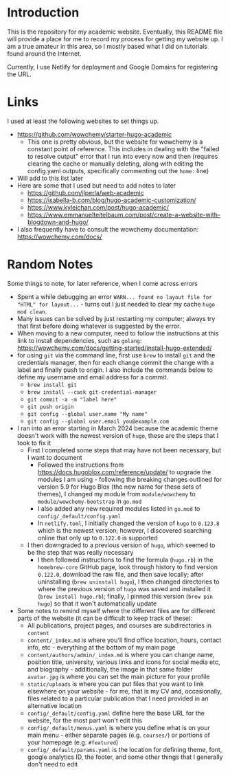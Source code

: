 
# Introduction

This is the repository for my academic website. Eventually, this README file will provide a place for me to record my process for getting my website up. I am a true amateur in this area, so I mostly based what I did on tutorials found around the Internet.

Currently, I use Netlify for deployment and Google Domains for registering the URL.

# Links

I used at least the following websites to set things up.

- https://github.com/wowchemy/starter-hugo-academic
  - This one is pretty obvious, but the website for wowchemy is a constant point of reference. This includes in dealing with the "failed to resolve output" error that I run into every now and then (requires clearing the cache or manually deleting, along with editing the config.yaml outputs, specifically commenting out the `home:` line)
- Will add to this list later
- Here are some that I used but need to add notes to later
  - https://github.com/jlperla/web-academic
  - https://isabella-b.com/blog/hugo-academic-customization/
  - https://www.kyleichan.com/post/hugo-academic/
  - https://www.emmanuelteitelbaum.com/post/create-a-website-with-blogdown-and-hugo/
- I also frequently have to consult the wowchemy documentation: https://wowchemy.com/docs/

# Random Notes

Some things to note, for later reference, when I come across errors

- Spent a while debugging an error `WARN... found no layout file for "HTML" for layout...` - turns out I just needed to clear my cache `hugo mod clean`.
- Many issues can be solved by just restarting my computer; always try that first before doing whatever is suggested by the error.
- When moving to a new computer, need to follow the instructions at this link to install dependencies, such as `golang`: https://wowchemy.com/docs/getting-started/install-hugo-extended/
- for using `git` via the command line, first use `brew` to install `git` and the credentials manager, then for each change commit the change with a label and finally push to origin. I also include the commands below to define my username and email address for a commit.
  - `brew install git`
  - `brew install --cask git-credential-manager`
  - `git commit -a -m "label here"`
  - `git push origin`
  - `git config --global user.name "My name"`
  - `git config --global user.email you@example.com`
- I ran into an error starting in March 2024 because the academic theme doesn't work with the newest version of `hugo`, these are the steps that I took to fix it
  - First I completed some steps that may have not been necessary, but I want to document
    - Followed the instructions from https://docs.hugoblox.com/reference/update/ to upgrade the modules I am using - following the breaking changes outlined for version 5.9 for Hugo Blox (the new name for these sets of themes), I changed my module from `module/wowchemy` to `module/wowchemy-bootstrap` in `go.mod`
    - I also added any new required modules listed in `go.mod` to `config/_default/config.yaml`
    - In `netlify.toml`, I initially changed the version of `hugo` to `0.123.8` which is the newest version; however, I discovered searching online that only up to `0.122.0` is supported
  - I then downgraded to a previous version of `hugo`, which seemed to be the step that was really necessary
    - I then followed instructions to find the formula (`hugo.rb`) in the `homebrew-core` GitHub page, look through history to find version `0.122.0`, download the raw file, and then save locally; after uninstalling (`brew uninstall hugo`), I then changed directories to where the previous version of `hugo` was saved and installed it (`brew install hugo.rb`); finally, I pinned this version (`brew pin hugo`) so that it won't automatically update
- Some notes to remind myself where the different files are for different parts of the website (it can be difficult to keep track of these):
  - All publications, project pages, and courses are subdirectories in `content`
  - `content/_index.md` is where you'll find office location, hours, contact info, etc - everything at the bottom of my main page
  - `content/authors/admin/_index.md` is where you can change name, position title, university, various links and icons for social media etc, and biography - additionally, the image in that same folder `avatar.jpg` is where you can set the main picture for your profile
  - `static/uploads` is where you can put files that you want to link elsewhere on your website - for me, that is my CV and, occasionally, files related to a particular publication that I need provided in an alternative location
  - `config/_default/config.yaml` define here the base URL for the website, for the most part won't edit this
  - `config/_default/menus.yaml` is where you define what is on your main menu - either separate pages (e.g. `courses/`) or portions of your homepage (e.g. `#featured`)
  - `config/_default/params.yaml` is the location for defining theme, font, google analytics ID, the footer, and some other things that I generally don't need to edit 
